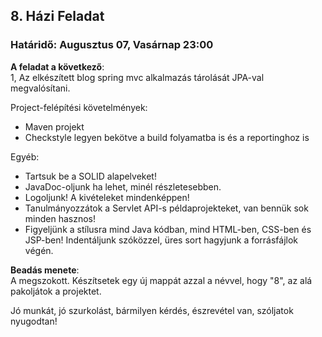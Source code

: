 ## 8. Házi Feladat
### Határidő: Augusztus 07, Vasárnap 23:00

**A feladat a következő**:  
1, Az elkészített blog spring mvc alkalmazás tárolását JPA-val megvalósítani.


Project-felépítési követelmények:
- Maven projekt
- Checkstyle legyen bekötve a build folyamatba is és a reportinghoz is

Egyéb:  
- Tartsuk be a SOLID alapelveket!
- JavaDoc-oljunk ha lehet, minél részletesebben.
- Logoljunk! A kivételeket mindenképpen!
- Tanulmányozzátok a Servlet API-s példaprojekteket, van bennük sok minden hasznos!
- Figyeljünk a stílusra mind Java kódban, mind HTML-ben, CSS-ben és JSP-ben! Indentáljunk szóközzel, üres sort hagyjunk a forrásfájlok végén.


**Beadás menete**:  
A megszokott. Készítsetek egy új mappát azzal a névvel, hogy "8", az alá pakoljátok a projektet.

Jó munkát, jó szurkolást, bármilyen kérdés, észrevétel van, szóljatok nyugodtan!

